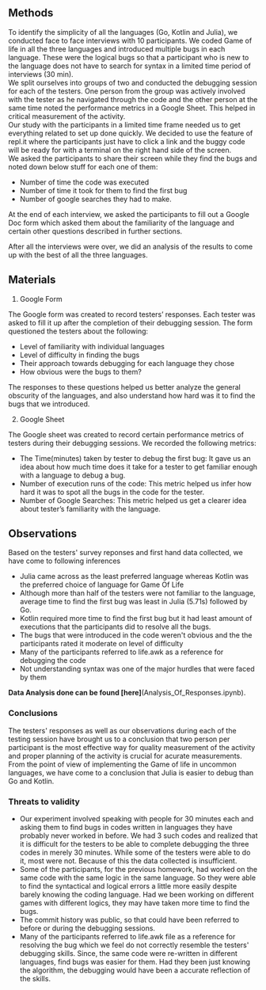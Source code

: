 ## Methods

To identify the simplicity of all the languages (Go, Kotlin and Julia), we conducted face to face interviews with 10 participants. We coded Game of life in all the three languages and introduced multiple bugs in each language. These were the logical bugs so that a participant who is new to the language does not have to search for syntax in a limited time period of interviews (30 min). <br>
We split ourselves into groups of two and conducted the debugging session for each of the testers. One person from the group was actively involved with the tester as he navigated through the code and the other person at the same time noted the performance metrics in a Google Sheet. This helped in critical measurement of the activity. <br> 
Our study with the participants in a limited time frame needed us to get everything related to set up done quickly. We decided to use the feature of repl.it where the participants just have to click a link and the buggy code will be ready for with a terminal on the right hand side of the screen. <br>
We asked the participants to share their screen while they find the bugs and noted down below stuff for each one of them:
- Number of time the code was executed <br>
- Number of time it took for them to find the first bug <br>
- Number of google searches they had to make. <br>

At the end of each interview, we asked the participants to fill out a Google Doc form which asked them about the familiarity of the language and certain other questions described in further sections. <br>  

After all the interviews were over, we did an analysis of the results to come up with the best of all the three languages. <br>


## Materials

1. Google Form

The Google form was created to record testers’ responses. Each tester was asked to fill it up after the completion of their debugging session. The form questioned the testers about the following:
- Level of familiarity with individual languages
- Level of difficulty in finding the bugs
- Their approach towards debugging for each language they chose
- How obvious were the bugs to them?

The responses to these questions helped us better analyze the general obscurity of the languages, and also understand how hard was it to find the bugs that we introduced.

2. Google Sheet

The Google sheet was created to record certain performance metrics of testers during their debugging sessions. We recorded the following metrics:  
- The Time(minutes) taken by tester to debug the first bug: It gave us an idea about how much time does it take for a tester to get familiar enough with a language to debug a bug.
- Number of execution runs of the code: This metric helped us infer how hard it was to spot all the bugs in the code for the tester.
- Number of Google Searches: This metric helped us get a clearer idea about tester’s familiarity with the language.


## Observations

Based on the testers' survey reponses and first hand data collected, we have come to following inferences
- Julia came across as the least preferred language whereas Kotlin was the preferred choice of language for Game Of Life
- Although more than half of the testers were not familiar to the language, average time to find the first bug was least in Julia (5.71s) followed by Go.
- Kotlin required more time to find the first bug but it had least amount of executions that the participants did to resolve all the bugs.
- The bugs that were introduced in the code weren't obvious and the the participants rated it moderate on level of difficulty
- Many of the participants referred to life.awk as a reference for debugging the code
- Not understanding syntax was one of the major hurdles that were faced by them

**Data Analysis done can be found [here]**(Analysis_Of_Responses.ipynb). 

### Conclusions
The testers' responses as well as our observations during each of the testing session have brought us to a conclusion that two person per participant is the most effective way for quality measurement of the activity and proper planning of the activity is crucial for acurate measurements. 
From the point of view of implementing the Game of life in uncommon languages, we have come to a conclusion that Julia is easier to debug than Go and Kotlin.


### Threats to validity
- Our experiment involved speaking with people for 30 minutes each and asking them to find bugs in codes written in languages they have probably never worked in before. We had 3 such codes and realized that it is difficult for the testers to be able to complete debugging the three codes in merely 30 minutes. While some of the testers were able to do it, most were not. Because of this the data collected is insufficient. <br>
- Some of the participants, for the previous homework, had worked on the same code with the same logic in the same language. So they were able to find the syntactical and logical errors a little more easily despite barely knowing the coding language. Had we been working on different games with different logics, they may have taken more time to find the bugs. <br>
- The commit history was public, so that could have been referred to before or during the debugging sessions. <br>
- Many of the participants referred to life.awk file as a reference for resolving the bug which we feel do not correctly resemble the testers' debugging skills.  Since, the same code were re-written in different languages, find bugs was easier for them. Had they been just knowing the algorithm, the debugging would have been a accurate reflection of the skills.
